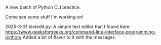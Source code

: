 A new batch of Python CLI practice.

Come see some stuff I'm working on!

2025-3-31
textedit.py: A simple text editor that I found here: https://www.geeksforgeeks.org/command-line-interface-programming-python/
Added a bit of flavor to it with the messages. 